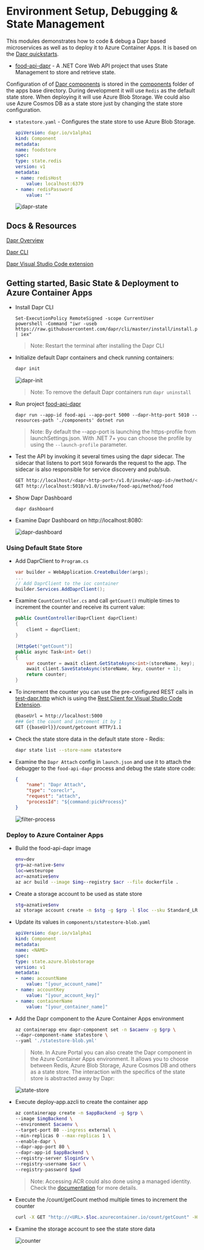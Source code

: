 # Environment Setup, Debugging & State Management

This modules demonstrates how to code & debug a Dapr based microservices as well as to deploy it to Azure Container Apps. It is based on the [Dapr quickstarts](https://docs.dapr.io/getting-started/quickstarts/). 

- [food-api-dapr](./food-api-dapr/) - A .NET Core Web API project that uses State Management to store and retrieve state. 

Configuration of of [Dapr components](https://docs.dapr.io/concepts/components-concept/) is stored in the [components](/components/) folder of the apps base directory. During development it will use `Redis` as the default state store. When deploying it will use Azure Blob Storage. We could also use Azure Cosmos DB as a state store just by changing the state store configuration.

- `statestore.yaml` - Configures the state store to use Azure Blob Storage.

    ```yaml
    apiVersion: dapr.io/v1alpha1
    kind: Component
    metadata:
    name: foodstore
    spec:
    type: state.redis
    version: v1
    metadata:
    - name: redisHost
        value: localhost:6379
    - name: redisPassword
        value: ""
    ```

    ![dapr-state](_images/dapr-state.png)


## Docs & Resources

[Dapr Overview](https://docs.dapr.io/concepts/overview/)

[Dapr CLI](https://docs.dapr.io/reference/cli/cli-overview/)

[Dapr Visual Studio Code extension](https://docs.dapr.io/developing-applications/local-development/ides/vscode/vscode-dapr-extension/)

## Getting started, Basic State & Deployment to Azure Container Apps


- Install Dapr CLI

    ```
    Set-ExecutionPolicy RemoteSigned -scope CurrentUser
    powershell -Command "iwr -useb https://raw.githubusercontent.com/dapr/cli/master/install/install.ps1 | iex"
    ```

    >Note: Restart the terminal after installing the Dapr CLI

- Initialize default Dapr containers and check running containers:

    ```bash
    dapr init
    ```

    ![dapr-init](_images/dapr-init.png)

   >Note: To remove the default Dapr containers run `dapr uninstall` 

- Run project [food-api-dapr](../00-app/food-api-dapr/)

    ```
    dapr run --app-id food-api --app-port 5000 --dapr-http-port 5010 --resources-path './components' dotnet run
    ```

    >Note: By default the --app-port is launching the https-profile from launchSettings.json. With .NET 7+ you can choose the profile by using the `--launch-profile` parameter.

- Test the API by invoking it several times using the dapr sidecar. The sidecar that listens to port `5010` forwards the request to the app. The sidecar is also responsible for service discovery and pub/sub.

    ```bash
    GET http://localhost/<dapr-http-port>/v1.0/invoke/<app-id>/method/<method-name>
    GET http://localhost:5010/v1.0/invoke/food-api/method/food
    ```

- Show Dapr Dashboard

    ```
    dapr dashboard
    ``` 

- Examine Dapr Dashboard on http://localhost:8080:

    ![dapr-dashboard](_images/dapr-dashboard.png)


### Using Default State Store

- Add DaprClient to `Program.cs`

    ```c#
    var builder = WebApplication.CreateBuilder(args);
    ...
    // Add DaprClient to the ioc container
    builder.Services.AddDaprClient();
    ```
- Examine `CountController.cs` and call `getCount()` multiple times to increment the counter and receive its current value:

    ```c#
    public CountController(DaprClient daprClient)
    {
        client = daprClient;
    }

    [HttpGet("getCount")]
    public async Task<int> Get()
    {
        var counter = await client.GetStateAsync<int>(storeName, key);
        await client.SaveStateAsync(storeName, key, counter + 1);
        return counter;
    }
    ```

- To increment the counter you can use the pre-configured REST calls in [test-dapr.http](./food-api-dapr/test-dapr.http) which is using the [Rest Client for Visual Studio Code Extension](https://marketplace.visualstudio.com/items?itemName=humao.rest-client).      

    ```bash
    @baseUrl = http://localhost:5000
    ### Get the count and increment it by 1
    GET {{baseUrl}}/count/getcount HTTP/1.1
    ```

- Check the state store data in the default state store - Redis:

    ```bash
    dapr state list --store-name statestore
    ```   

- Examine the `Dapr Attach` config in `launch.json` and use it to attach the debugger to the `food-api-dapr` process and debug the state store code:

    ```json
    {
        "name": "Dapr Attach",
        "type": "coreclr",
        "request": "attach",
        "processId": "${command:pickProcess}"
    }
    ```
    ![filter-process](_images/filter-process.png)

### Deploy to Azure Container Apps

- Build the food-api-dapr image

    ```bash
    env=dev
    grp=az-native-$env
    loc=westeurope
    acr=aznative$env
    az acr build --image $img--registry $acr --file dockerfile .
    ```
- Create a storage account to be used as state store

    ```bash
    stg=aznative$env
    az storage account create -n $stg -g $grp -l $loc --sku Standard_LRS
    ```

- Update its values in `components/statestore-blob.yaml`

    ```yaml
    apiVersion: dapr.io/v1alpha1
    kind: Component
    metadata:
    name: <NAME>
    spec:
    type: state.azure.blobstorage
    version: v1
    metadata:
    - name: accountName
        value: "[your_account_name]"
    - name: accountKey
        value: "[your_account_key]"
    - name: containerName
        value: "[your_container_name]"
    ```        

- Add the Dapr component to the Azure Container Apps environment

    ```bash
    az containerapp env dapr-component set -n $acaenv -g $grp \
    --dapr-component-name statestore \
    --yaml './statestore-blob.yml'
    ```    
    >Note. In Azure Portal you can also create the Dapr component in the Azure Container Apps environment. It allows you to choose between Redis, Azure Blob Storage, Azure Cosmos DB and others as a state store. The interaction with the specifics of the state store is abstracted away by Dapr:

    ![state-store](_images/state-store.png)


- Execute deploy-app.azcli to create the container app

    ```bash
    az containerapp create -n $appBackend -g $grp \
    --image $imgBackend \
    --environment $acaenv \
    --target-port 80 --ingress external \
    --min-replicas 0 --max-replicas 1 \
    --enable-dapr \
    --dapr-app-port 80 \
    --dapr-app-id $appBackend \
    --registry-server $loginSrv \
    --registry-username $acr \
    --registry-password $pwd 
    ```

    >Note: Accessing ACR could also done using a managed identity. Check the [documentation](https://learn.microsoft.com/en-us/azure/container-apps/managed-identity-image-pull?tabs=azure-cli&pivots=command-line) for more details.

- Execute the /count/getCount method multiple times to increment the counter

    ```bash
    curl -X GET "http://<URL>.$loc.azurecontainer.io/count/getCount" -H  "accept: text/plain"
    ```

- Examine the storage account to see the state store data

    ![counter](_images/counter.png)
